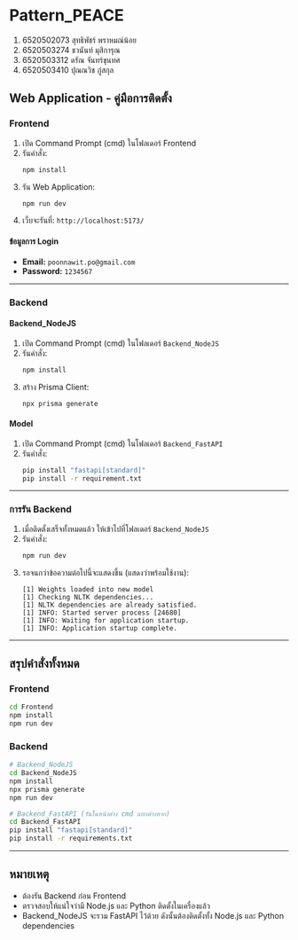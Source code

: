 # Pattern_PEACE

1) 6520502073 สุทธิพัชร์ พราหมณ์น้อย 
2) 6520503274 ชวนันท์ มุสิการุณ 
3) 6520503312 ดรัณ จันทร์ขุนทศ 
4) 6520503410 ปุณณวิช ภู่สกุล

## Web Application - คู่มือการติดตั้ง

### Frontend

1. เปิด Command Prompt (cmd) ในโฟลเดอร์ Frontend
2. รันคำสั่ง:
   ```bash
   npm install
   ```
3. รัน Web Application:
   ```bash
   npm run dev
   ```
4. เว็บจะรันที่: `http://localhost:5173/`

#### ข้อมูลการ Login
- **Email:** `poonnawit.po@gmail.com`
- **Password:** `1234567`

---

### Backend

#### Backend_NodeJS

1. เปิด Command Prompt (cmd) ในโฟลเดอร์ `Backend_NodeJS`
2. รันคำสั่ง:
   ```bash
   npm install
   ```
3. สร้าง Prisma Client:
   ```bash
   npx prisma generate
   ```

#### Model

1. เปิด Command Prompt (cmd) ในโฟลเดอร์ `Backend_FastAPI`
2. รันคำสั่ง:
   ```bash
   pip install "fastapi[standard]"
   pip install -r requirement.txt
   ```

---

### การรัน Backend

1. เมื่อติดตั้งเสร็จทั้งหมดแล้ว ให้เข้าไปที่โฟลเดอร์ `Backend_NodeJS`
2. รันคำสั่ง:
   ```bash
   npm run dev
   ```
3. รอจนกว่าข้อความต่อไปนี้จะแสดงขึ้น (แสดงว่าพร้อมใช้งาน):
   ```
   [1] Weights loaded into new model 
   [1] Checking NLTK dependencies... 
   [1] NLTK dependencies are already satisfied. 
   [1] INFO: Started server process [24680] 
   [1] INFO: Waiting for application startup. 
   [1] INFO: Application startup complete.
   ```

---

## สรุปคำสั่งทั้งหมด

### Frontend
```bash
cd Frontend
npm install
npm run dev
```

### Backend
```bash
# Backend_NodeJS
cd Backend_NodeJS
npm install
npx prisma generate
npm run dev

# Backend_FastAPI (รันในหน้าต่าง cmd แยกต่างหาก)
cd Backend_FastAPI
pip install "fastapi[standard]"
pip install -r requirements.txt
```

---

## หมายเหตุ

- ต้องรัน Backend ก่อน Frontend
- ตรวจสอบให้แน่ใจว่ามี Node.js และ Python ติดตั้งในเครื่องแล้ว
- Backend_NodeJS จะรวม FastAPI ไว้ด้วย ดังนั้นต้องติดตั้งทั้ง Node.js และ Python dependencies
